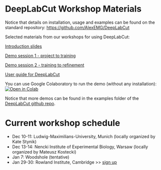 # DeepLabCut Workshop Materials

Notice that details on installation, usage and examples can be found on the standard repository: https://github.com/AlexEMG/DeepLabCut

Selected materials from our workshops for using DeepLabCut:

[Introduction slides](DeepLabCut-Introduction.pdf)

[Demo session 1 - project to training](DeepLabCut-Workshop-Session1.pdf)

[Demo session 2 - training to refinement](DeepLabCut-Workshop-Session2.pdf)

[User guide for DeepLabCut](https://www.biorxiv.org/content/biorxiv/early/2018/11/24/476531.full.pdf)

You can use Google Colaboratory to run the demo (without any installation):
[![Open in Colab](https://colab.research.google.com/assets/colab-badge.svg)](https://colab.research.google.com/github/AlexEMG/DeepLabCut/blob/master/examples/Colab_TrainNetwork_VideoAnalysis.ipynb)

Notice that more demos can be found in the examples folder of the [DeepLabCut github repo](https://github.com/AlexEMG/DeepLabCut/tree/master/examples). 

# Current workshop schedule

- Dec 10-11: Ludwig-Maximilians-University, Munich (locally organized by Kate Stynik)
- Dec 13-14: Nencki Institute of Experimental Biology, Warsaw (locally organized by Mateusz Kostecki)
- Jan 7: Woodshole (tentative)
- Jan 29-30: Rowland Institute, Cambridge >> [sign up](https://twitter.com/TrackingActions/status/1067253667315806211)

